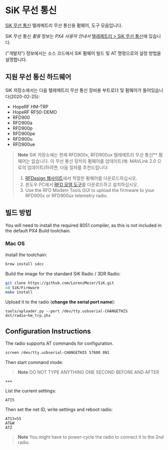 # SiK 무선 통신

[SiK 무선 통신](https://github.com/LorenzMeier/SiK) 텔레메트리 무선 통신용 펌웨어, 도구 모음입니다.

SiK 무선 통신 *활용* 정보는 *PX4 사용자 안내서* [텔레메트리 > SiK 무선 통신](https://docs.px4.io/master/en/telemetry/sik_radio.html)에 있습니다.

("개발자") 정보에서는 소스 코드에서 SiK 펌웨어 빌드 및 AT 명령으로의 설정 방법을 설명합니다.

## 지원 무선 통신 하드웨어

SiK 저장소에서는 다음 텔레메트리 무선 통신 장비용 부트로더 및 펌웨어가 들어있습니다(2020-02-25):

- HopeRF HM-TRP
- HopeRF RF50-DEMO
- RFD900
- RFD900a
- RFD900p
- RFD900pe
- RFD900u
- RFD900ue

> **Note** SiK 저장소에는 현재 RFD900x, RFD900ux 텔레메트리 무선 통신** 펌웨어는 없습니다. 이 무선 통신 장치의 펌웨어를 업데이트(예: MAVLink 2.0 으로의 업데이트)하려면, 다음 절차를 추천드립니다:
> 
> 1. [RFDesign 웹사이트](https://files.rfdesign.com.au/firmware/)에서 적절한 펌웨어를 다운로드하십시오.
> 2. 윈도우 PC에서 [RFD 모뎀 도구](https://files.rfdesign.com.au/tools/)를 다운로드하고 설치하십시오.
> 3. Use the RFD Modem Tools GUI to upload the firmware to your RFD900x or RFD900ux telemetry radio.

## 빌드 방법

You will need to install the required 8051 compiler, as this is not included in the default PX4 Build toolchain.

### Mac OS

Install the toolchain:

```sh
brew install sdcc
```

Build the image for the standard SiK Radio / 3DR Radio:

```sh
git clone https://github.com/LorenzMeier/SiK.git
cd SiK/Firmware
make install
```

Upload it to the radio \(**change the serial port name**\):

    tools/uploader.py --port /dev/tty.usbserial-CHANGETHIS dst/radio~hm_trp.ihx
    

## Configuration Instructions

The radio supports AT commands for configuration.

```sh
screen /dev/tty.usbserial-CHANGETHIS 57600 8N1
```

Then start command mode:

> **Note** DO NOT TYPE ANYTHING ONE SECOND BEFORE AND AFTER

    +++
    

List the current settings:

    ATI5
    

Then set the net ID, write settings and reboot radio:

    ATS3=55
    AT&W
    ATZ
    

> **Note** You might have to power-cycle the radio to connect it to the 2nd radio.